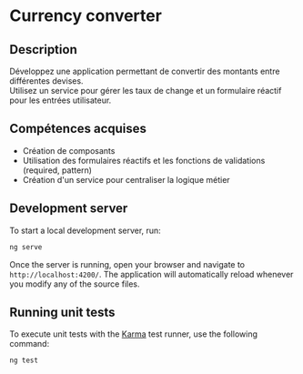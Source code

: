 # Currency converter

## Description

Développez une application permettant de convertir des montants entre différentes devises.  
Utilisez un service pour gérer les taux de change et un formulaire réactif pour les entrées utilisateur.

## Compétences acquises

- Création de composants
- Utilisation des formulaires réactifs et les fonctions de validations (required, pattern)
- Création d'un service pour centraliser la logique métier

## Development server

To start a local development server, run:

```bash
ng serve
```

Once the server is running, open your browser and navigate to `http://localhost:4200/`. The application will automatically reload whenever you modify any of the source files.

## Running unit tests

To execute unit tests with the [Karma](https://karma-runner.github.io) test runner, use the following command:

```bash
ng test
```
